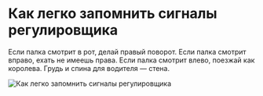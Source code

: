 # Как легко запомнить сигналы регулировщика
Если палка смотрит в рот, делай правый поворот.
Если палка смотрит вправо, ехать не имеешь права.
Если палка смотрит влево, поезжай как королева.
Грудь и спина для водителя — стена.

![Как легко запомнить сигналы регулировщика](/images/Others/gai_sinals.jpg 'Как легко запомнить сигналы регулировщика')
